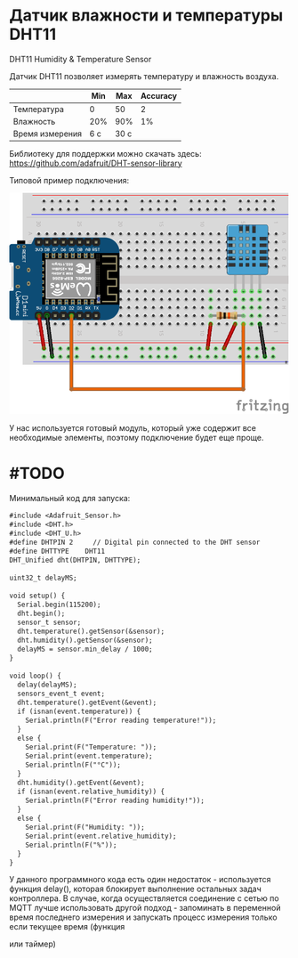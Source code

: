 # Датчик влажности и температуры DHT11

DHT11 Humidity & Temperature Sensor

[Datasheet]: https://www.mouser.com/ds/2/758/DHT11-Technical-Data-Sheet-Translated-Version-1143054.pdf

Датчик DHT11 позволяет измерять температуру и влажность воздуха.

|                 | Min  | Max  | Accuracy |
| --------------- | ---- | ---- | -------- |
| Температура     | 0    | 50   | 2        |
| Влажность       | 20%  | 90%  | 1%       |
| Время измерения | 6 с  | 30 с |          |

Библиотеку для поддержки можно скачать здесь: https://github.com/adafruit/DHT-sensor-library

Типовой пример подключения:

![](img/en/01_DHT11_bb.png)

У нас используется готовый модуль, который уже содержит все необходимые элементы, поэтому подключение будет еще проще.

# #TODO



Минимальный код для запуска:

```С
#include <Adafruit_Sensor.h>
#include <DHT.h>
#include <DHT_U.h>
#define DHTPIN 2     // Digital pin connected to the DHT sensor 
#define DHTTYPE    DHT11
DHT_Unified dht(DHTPIN, DHTTYPE);

uint32_t delayMS;

void setup() {
  Serial.begin(115200);  
  dht.begin();  
  sensor_t sensor;
  dht.temperature().getSensor(&sensor);
  dht.humidity().getSensor(&sensor);
  delayMS = sensor.min_delay / 1000;
}

void loop() {
  delay(delayMS);
  sensors_event_t event;
  dht.temperature().getEvent(&event);
  if (isnan(event.temperature)) {
    Serial.println(F("Error reading temperature!"));
  }
  else {
    Serial.print(F("Temperature: "));
    Serial.print(event.temperature);
    Serial.println(F("°C"));
  }
  dht.humidity().getEvent(&event);
  if (isnan(event.relative_humidity)) {
    Serial.println(F("Error reading humidity!"));
  }
  else {
    Serial.print(F("Humidity: "));
    Serial.print(event.relative_humidity);
    Serial.println(F("%"));
  }
}
```



У данного программного кода есть один недостаток - используется функция delay(), которая блокирует выполнение остальных задач контроллера. В случае, когда осуществляется соединение с сетью по MQTT лучше использовать другой подход - запоминать в переменной время последнего измерения и запускать процесс измерения только если текущее время (функция 

[millis()]: https://www.arduino.cc/reference/en/language/functions/time/millis/

 или таймер)
